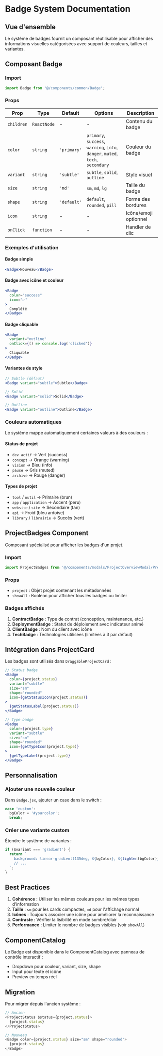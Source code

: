 # Badge System Documentation

## Vue d'ensemble

Le système de badges fournit un composant réutilisable pour afficher des informations visuelles catégorisées avec support de couleurs, tailles et variantes.

## Composant Badge

### Import
```javascript
import Badge from '@/components/common/Badge';
```

### Props

| Prop | Type | Default | Options | Description |
|------|------|---------|---------|-------------|
| `children` | `ReactNode` | - | - | Contenu du badge |
| `color` | `string` | `'primary'` | `primary`, `success`, `warning`, `info`, `danger`, `muted`, `tech`, `secondary` | Couleur du badge |
| `variant` | `string` | `'subtle'` | `subtle`, `solid`, `outline` | Style visuel |
| `size` | `string` | `'md'` | `sm`, `md`, `lg` | Taille du badge |
| `shape` | `string` | `'default'` | `default`, `rounded`, `pill` | Forme des bordures |
| `icon` | `string` | - | - | Icône/emoji optionnel |
| `onClick` | `function` | - | - | Handler de clic |

### Exemples d'utilisation

#### Badge simple
```jsx
<Badge>Nouveau</Badge>
```

#### Badge avec icône et couleur
```jsx
<Badge
  color="success"
  icon="✅"
>
  Complété
</Badge>
```

#### Badge cliquable
```jsx
<Badge
  variant="outline"
  onClick={() => console.log('clicked')}
>
  Cliquable
</Badge>
```

#### Variantes de style
```jsx
// Subtle (défaut)
<Badge variant="subtle">Subtle</Badge>

// Solid
<Badge variant="solid">Solid</Badge>

// Outline
<Badge variant="outline">Outline</Badge>
```

### Couleurs automatiques

Le système mappe automatiquement certaines valeurs à des couleurs :

#### Status de projet
- `dev_actif` → Vert (success)
- `concept` → Orange (warning)
- `vision` → Bleu (info)
- `pause` → Gris (muted)
- `archive` → Rouge (danger)

#### Types de projet
- `tool` / `outil` → Primaire (brun)
- `app` / `application` → Accent (peru)
- `website` / `site` → Secondaire (tan)
- `api` → Froid (bleu ardoise)
- `library` / `librairie` → Succès (vert)

## ProjectBadges Component

Composant spécialisé pour afficher les badges d'un projet.

### Import
```javascript
import ProjectBadges from '@/components/modals/ProjectOverviewModal/ProjectBadges';
```

### Props
- `project` : Objet projet contenant les métadonnées
- `showAll` : Boolean pour afficher tous les badges ou limiter

### Badges affichés
1. **ContractBadge** : Type de contrat (conception, maintenance, etc.)
2. **DeploymentBadge** : Statut de déploiement avec indicateur animé
3. **ClientBadge** : Nom du client avec icône
4. **TechBadge** : Technologies utilisées (limitées à 3 par défaut)

## Intégration dans ProjectCard

Les badges sont utilisés dans `DraggableProjectCard` :

```jsx
// Status badge
<Badge
  color={project.status}
  variant="subtle"
  size="sm"
  shape="rounded"
  icon={getStatusIcon(project.status)}
>
  {getStatusLabel(project.status)}
</Badge>

// Type badge
<Badge
  color={project.type}
  variant="subtle"
  size="sm"
  shape="rounded"
  icon={getTypeIcon(project.type)}
>
  {getTypeLabel(project.type)}
</Badge>
```

## Personnalisation

### Ajouter une nouvelle couleur
Dans `Badge.jsx`, ajouter un case dans le switch :

```javascript
case 'custom':
  bgColor = '#yourcolor';
  break;
```

### Créer une variante custom
Étendre le système de variantes :

```javascript
if ($variant === 'gradient') {
  return `
    background: linear-gradient(135deg, ${bgColor}, ${lighten(bgColor)});
    // ...
  `;
}
```

## Best Practices

1. **Cohérence** : Utiliser les mêmes couleurs pour les mêmes types d'information
2. **Taille** : `sm` pour les cards compactes, `md` pour l'affichage normal
3. **Icônes** : Toujours associer une icône pour améliorer la reconnaissance
4. **Contraste** : Vérifier la lisibilité en mode sombre/clair
5. **Performance** : Limiter le nombre de badges visibles (voir `showAll`)

## ComponentCatalog

Le Badge est disponible dans le ComponentCatalog avec panneau de contrôle interactif :
- Dropdown pour couleur, variant, size, shape
- Input pour texte et icône
- Preview en temps réel

## Migration

Pour migrer depuis l'ancien système :
```javascript
// Ancien
<ProjectStatus $status={project.status}>
  {project.status}
</ProjectStatus>

// Nouveau
<Badge color={project.status} size="sm" shape="rounded">
  {project.status}
</Badge>
```